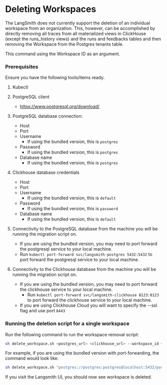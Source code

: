 # Deleting Workspaces

The LangSmith does not currently support the deletion of an individual workspace from an organization. This, however, can be accomplished by directly removing all traces from all materialized views in ClickHouse (except the runs_history views) and the runs and feedbacks tables and then removing the Workspace from the Postgres tenants table.

This command using the Workspace ID as an argument.

### Prerequisites

Ensure you have the following tools/items ready.

1. Kubectl

2. PostgreSQL client

   - https://www.postgresql.org/download/

3. PostgreSQL database connection:

   - Host
   - Port
   - Username
     - If using the bundled version, this is `postgres`
   - Password
     - If using the bundled version, this is `postgres`
   - Database name
     - If using the bundled version, this is `postgres`

4. Clickhouse database credentials
   - Host
   - Port
   - Username
     - If using the bundled version, this is `default`
   - Password
     - If using the bundled version, this is `password`
   - Database name
     - If using the bundled version, this is `default`
5. Connectivity to the PostgreSQL database from the machine you will be running the migration script on.

   - If you are using the bundled version, you may need to port forward the postgresql service to your local machine.
   - Run `kubectl port-forward svc/langsmith-postgres 5432:5432` to port forward the postgresql service to your local machine.

6. Connectivity to the Clickhouse database from the machine you will be running the migration script on.
   - If you are using the bundled version, you may need to port forward the clickhouse service to your local machine.
     - Run `kubectl port-forward svc/langsmith-clickhouse 8123:8123` to port forward the clickhouse service to your local machine.
   - If you are using Clickhouse Cloud you will want to specify the --ssl flag and use port `8443`

### Running the deletion script for a single workspace

Run the following command to run the workspace removal script:

```bash
sh delete_workspace.sh <postgres_url> <clickhouse_url> --workspace_id <workspace_id>
```

For example, if you are using the bundled version with port-forwarding, the command would look like:

```bash
sh delete_workspace.sh "postgres://postgres:postgres@localhost:5432/postgres" "clickhouse://default:password@localhost:8123/default" --workspace_id 4ec70ec7-0808-416a-b836-7100aeec934b
```

If you visit the Langsmith UI, you should now see workspace is deleted.
